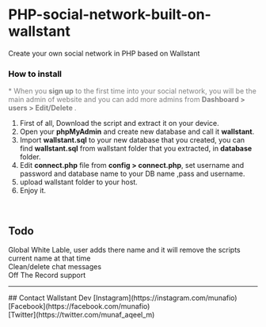 
# PHP-social-network-built-on-wallstant
Create your own social network in PHP based on Wallstant

<h3 style="color: black;font-size: auto;">How to install</h3>
			<p style="color: gray">* When you <b>sign up</b> to the first time into your social network, you will be the main admin of website and you can add more admins from <b>Dashboard > users > Edit/Delete </b>.</p>
<ol type="1">
	<li>First of all, Download the script and extract it on your device.</li>
	<li>Open your <b>phpMyAdmin</b> and create new database and call it <b>wallstant</b>.</li>
	<li>Import <b>wallstant.sql</b> to your new database that you created, you can find <b>wallstant.sql</b> from wallstant folder that you extracted, in <b>database</b> folder.</li>
	<li>Edit <b>connect.php</b> file from <b>config &gt; connect.php</b>, set username and password and database name to your DB name ,pass and username.</li>
	<li>upload wallstant folder to your host.</li>
	<li>Enjoy it.</li>
</ol>

<br>

## Todo
Global White Lable, user adds there name and it will remove the scripts current name at that time <br>Clean/delete chat messages <br>Off The Record support <br>

<hr>
## Contact Wallstant Dev
[Instagram](https://instagram.com/munafio) <br>
[Facebook](https://facebook.com/munafio) <br>
[Twitter](https://twitter.com/munaf_aqeel_m) <br>
